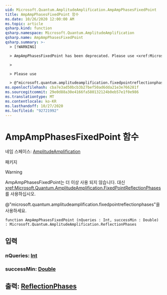 ```yaml
---
uid: Microsoft.Quantum.AmplitudeAmplification.AmpAmpPhasesFixedPoint
title: AmpAmpPhasesFixedPoint 함수
ms.date: 10/26/2020 12:00:00 AM
ms.topic: article
qsharp.kind: function
qsharp.namespace: Microsoft.Quantum.AmplitudeAmplification
qsharp.name: AmpAmpPhasesFixedPoint
qsharp.summary: >-
  > [!WARNING]

  > AmpAmpPhasesFixedPoint has been deprecated. Please use <xref:Microsoft.Quantum.AmplitudeAmplification.FixedPointReflectionPhases> instead.

  >

  > Please use

  > @"microsoft.quantum.amplitudeamplification.fixedpointreflectionphases".
ms.openlocfilehash: cba7e3ad50bcb3b27bef50ad6dda21e3e766281f
ms.sourcegitcommit: 29e0d88a30e4166fa580132124b0eb57e1f0e986
ms.translationtype: MT
ms.contentlocale: ko-KR
ms.lasthandoff: 10/27/2020
ms.locfileid: "92721992"
---
```

# <a name="ampampphasesfixedpoint-function"></a>AmpAmpPhasesFixedPoint 함수

네임 스페이스: [AmplitudeAmplification](xref:Microsoft.Quantum.AmplitudeAmplification)

패키지 [](https://nuget.org/packages/)


> [!WARNING]
> AmpAmpPhasesFixedPoint는 더 이상 사용 되지 않습니다. 대신 <xref:Microsoft.Quantum.AmplitudeAmplification.FixedPointReflectionPhases>를 사용하십시오.
>
> @"microsoft.quantum.amplitudeamplification.fixedpointreflectionphases"을 사용하세요.



```qsharp
function AmpAmpPhasesFixedPoint (nQueries : Int, successMin : Double) : Microsoft.Quantum.AmplitudeAmplification.ReflectionPhases
```


## <a name="input"></a>입력

### <a name="nqueries--int"></a>nQueries: [Int](xref:microsoft.quantum.lang-ref.int)




### <a name="successmin--double"></a>successMin: [Double](xref:microsoft.quantum.lang-ref.double)





## <a name="output--reflectionphases"></a>출력: [ReflectionPhases](xref:Microsoft.Quantum.AmplitudeAmplification.ReflectionPhases)

